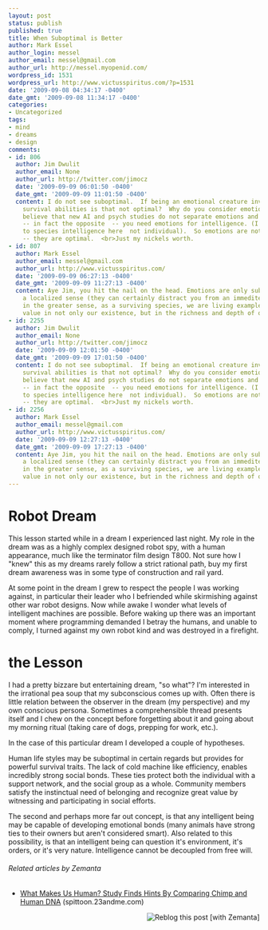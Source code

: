 ```yaml
---
layout: post
status: publish
published: true
title: When Suboptimal is Better
author: Mark Essel
author_login: messel
author_email: messel@gmail.com
author_url: http://messel.myopenid.com/
wordpress_id: 1531
wordpress_url: http://www.victusspiritus.com/?p=1531
date: '2009-09-08 04:34:17 -0400'
date_gmt: '2009-09-08 11:34:17 -0400'
categories:
- Uncategorized
tags:
- mind
- dreams
- design
comments:
- id: 806
  author: Jim Dwulit
  author_email: None
  author_url: http://twitter.com/jimocz
  date: '2009-09-09 06:01:50 -0400'
  date_gmt: '2009-09-09 11:01:50 -0400'
  content: I do not see suboptimal.  If being an emotional creature invokes stronger
    survival abilities is that not optimal?  Why do you consider emotions sub optimal?  I
    believe that new AI and psych studies do not separate emotions and intelligence
    -- in fact the opposite  -- you need emotions for intelligence. (I am referring
    to species intelligence here  not individual).  So emotions are not SUBoptimal
    -- they are optimal.  <br>Just my nickels worth.
- id: 807
  author: Mark Essel
  author_email: messel@gmail.com
  author_url: http://www.victusspiritus.com/
  date: '2009-09-09 06:27:13 -0400'
  date_gmt: '2009-09-09 11:27:13 -0400'
  content: Aye Jim, you hit the nail on the head. Emotions are only suboptimal in
    a localized sense (they can certainly distract you from an immedite goal). But
    in the greater sense, as a surviving species, we are living examples of emotional
    value in not only our existence, but in the richness and depth of our shared experience.
- id: 2255
  author: Jim Dwulit
  author_email: None
  author_url: http://twitter.com/jimocz
  date: '2009-09-09 12:01:50 -0400'
  date_gmt: '2009-09-09 17:01:50 -0400'
  content: I do not see suboptimal.  If being an emotional creature invokes stronger
    survival abilities is that not optimal?  Why do you consider emotions sub optimal?  I
    believe that new AI and psych studies do not separate emotions and intelligence
    -- in fact the opposite  -- you need emotions for intelligence. (I am referring
    to species intelligence here  not individual).  So emotions are not SUBoptimal
    -- they are optimal.  <br>Just my nickels worth.
- id: 2256
  author: Mark Essel
  author_email: messel@gmail.com
  author_url: http://www.victusspiritus.com/
  date: '2009-09-09 12:27:13 -0400'
  date_gmt: '2009-09-09 17:27:13 -0400'
  content: Aye Jim, you hit the nail on the head. Emotions are only suboptimal in
    a localized sense (they can certainly distract you from an immedite goal). But
    in the greater sense, as a surviving species, we are living examples of emotional
    value in not only our existence, but in the richness and depth of our shared experience.
---
```

<h1>Robot Dream</h1>
<p>This lesson started while in a dream I experienced last night. My role in the dream was as a highly complex designed robot spy, with a human appearance, much like the terminator film design T800. Not sure how I "knew" this as my dreams rarely follow a strict rational path, buy my first dream awareness was in some type of construction and rail yard.</p>
<p>At some point in the dream I grew to respect the people I was working against, in particular their leader who I befriended while skirmishing against other war robot designs. Now while awake I wonder what levels of intelligent machines are possible. Before waking up there was an important moment where programming demanded I betray the humans, and unable to comply, I turned against my own robot kind and was destroyed in a firefight.</p>
<h1>the Lesson</h1>
<p>I had a pretty bizzare but entertaining dream, "so what"? I'm interested in the irrational pea soup that my subconscious  comes up with. Often there is little relation between the observer in the dream (my perspective) and my own conscious persona. Sometimes a comprehensible thread presents itself and I chew on the concept before forgetting about it and going about my morning ritual (taking care of dogs, prepping for work, etc.).</p>
<p>In the case of this particular dream I developed a couple of hypotheses.</p>
<p>Human life styles may be suboptimal in certain regards but provides for powerful survival traits. The lack of cold machine like efficiency, enables incredibly strong social bonds. These ties protect both the individual with a support network, and the social group as a whole. Community members satisfy the instinctual need of belonging and recognize great value by witnessing and participating in social efforts.</p>
<p>The second and perhaps more far out concept, is that any intelligent being may be capable of developing emotional bonds (many animals have strong ties to their owners but aren't considered smart). Also related to this possibility, is that an intelligent being can question it's environment, it's orders, or it's very nature. Intelligence cannot be decoupled from free will.</p>
<h6 class="zemanta-related-title" style="font-size: 1em;">Related articles by Zemanta</h6>
<ul class="zemanta-article-ul">
<li class="zemanta-article-ul-li"><a href="http://spittoon.23andme.com/2009/09/03/what-makes-us-human-study-finds-hints-by-comparing-chimp-and-human-dna/">What Makes Us Human? Study Finds Hints By Comparing Chimp and Human DNA</a> (spittoon.23andme.com)</li>
</ul>
<div class="zemanta-pixie" style="margin-top: 10px; height: 15px;"><a class="zemanta-pixie-a" title="Reblog this post [with Zemanta]" href="http://reblog.zemanta.com/zemified/f0c8c69b-d673-4637-b55b-328d4c91f946/"><img class="zemanta-pixie-img" style="border: none; float: right;" src="http://img.zemanta.com/reblog_e.png?x-id=f0c8c69b-d673-4637-b55b-328d4c91f946" alt="Reblog this post [with Zemanta]" /></a><span class="zem-script more-related pretty-attribution"><script src="http://static.zemanta.com/readside/loader.js" type="text/javascript"></script></span></div>
